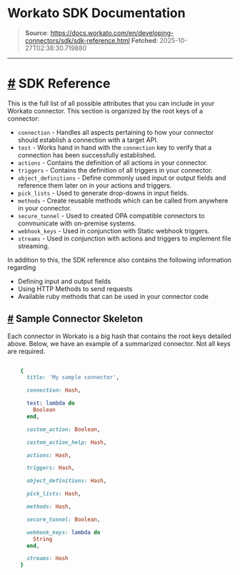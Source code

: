 # Workato SDK Documentation

> **Source**: https://docs.workato.com/en/developing-connectors/sdk/sdk-reference.html
> **Fetched**: 2025-10-27T02:38:30.719880

---

# [#](<#sdk-reference>) SDK Reference

This is the full list of all possible attributes that you can include in your Workato connector. This section is organized by the root keys of a connector:

  * `connection` \- Handles all aspects pertaining to how your connector should establish a connection with a target API.
  * `test` \- Works hand in hand with the `connection` key to verify that a connection has been successfully established.
  * `actions` \- Contains the definition of all actions in your connector.
  * `triggers` \- Contains the definition of all triggers in your connector.
  * `object_definitions` \- Define commonly used input or output fields and reference them later on in your actions and triggers.
  * `pick_lists` \- Used to generate drop-downs in input fields.
  * `methods` \- Create reusable methods which can be called from anywhere in your connector.
  * `secure_tunnel` \- Used to created OPA compatible connectors to communicate with on-premise systems.
  * `webhook_keys` \- Used in conjunction with Static webhook triggers.
  * `streams` \- Used in conjunction with actions and triggers to implement file streaming.

In addition to this, the SDK reference also contains the following information regarding

  * Defining input and output fields
  * Using HTTP Methods to send requests
  * Available ruby methods that can be used in your connector code

## [#](<#sample-connector-skeleton>) Sample Connector Skeleton

Each connector in Workato is a big hash that contains the root keys detailed above. Below, we have an example of a summarized connector. Not all keys are required.
```ruby
 
    {
      title: 'My sample connector',

      connection: Hash,

      test: lambda do
        Boolean
      end,

      custom_action: Boolean,

      custom_action_help: Hash,

      actions: Hash,

      triggers: Hash,

      object_definitions: Hash,

      pick_lists: Hash,

      methods: Hash,

      secure_tunnel: Boolean,

      webhook_keys: lambda do
        String
      end,

      streams: Hash
    }


```
